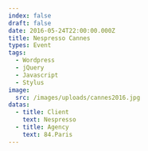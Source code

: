 ```yaml
---
index: false
draft: false
date: 2016-05-24T22:00:00.000Z
title: Nespresso Cannes
types: Event
tags:
  - Wordpress
  - jQuery
  - Javascript
  - Stylus
image:
  src: /images/uploads/cannes2016.jpg
datas:
  - title: Client
    text: Nespresso
  - title: Agency
    text: 84.Paris
---
```

